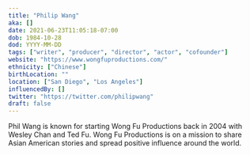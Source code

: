 ```yaml
---
title: "Philip Wang"
aka: []
date: 2021-06-23T11:05:18-07:00
dob: 1984-10-28
dod: YYYY-MM-DD
tags: ["writer", "producer", "director", "actor", "cofounder"]
website: "https://www.wongfuproductions.com/"
ethnicity: ["Chinese"]
birthLocation: ""
location: ["San Diego", "Los Angeles"]
influencedBy: []
twitter: "https://twitter.com/philipwang"
draft: false
---
```


Phil Wang is known for starting Wong Fu Productions back in 2004 with Wesley Chan and Ted Fu. Wong Fu Productions is on a mission to share Asian American stories and spread positive influence around the world.